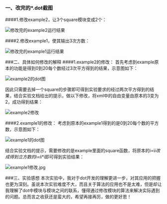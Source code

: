 ### 一、改完的*.dot截图
####1.修改example2，让3个square模块变成2个：

![修改完的example2运行结果](http://upload-images.jianshu.io/upload_images/3250499-66e4fe1654d3f908.jpg?imageMogr2/auto-orient/strip%7CimageView2/2/w/1240)

####2.修改example1，使其输出3次方数：

![修改完的example1运行结果](http://upload-images.jianshu.io/upload_images/3250499-61286c9c3c111961.jpg?imageMogr2/auto-orient/strip%7CimageView2/2/w/1240)

###二、具体如何修改的解释
####1.example2的修改：
首先考虑到example原本的功能是得到0到20每个数经过3次平方得到的结果，示意图如下：

![example2的dot图](http://upload-images.jianshu.io/upload_images/3250499-22894da772af3ae0.png?imageMogr2/auto-orient/strip%7CimageView2/2/w/1240)

因此只需要去掉一个square的步骤即可得到实验要求的经过两次平方得到的结果，结合实验文档给出的提示，做以下修改，将xml中的自由变量由原本的3变为2，成功得到结果：

![example2修改](http://upload-images.jianshu.io/upload_images/3250499-e5fdcde8fb9c6782.jpg?imageMogr2/auto-orient/strip%7CimageView2/2/w/1240)

####2.example1的修改：
考虑到原本的example1得到的是0到20每个数的平方数，示意图如下：

![example1的dot图](http://upload-images.jianshu.io/upload_images/3250499-ad6e85f2e8bef6ad.png?imageMogr2/auto-orient/strip%7CimageView2/2/w/1240)

结合实验文档的提示，需要修改的是example里面的square函数，将原本的i=i*i改成得到立方数的i=i*i*i即可得到实验结果：

![example1修改.jpg](http://upload-images.jianshu.io/upload_images/3250499-ab431a516fb247eb.jpg?imageMogr2/auto-orient/strip%7CimageView2/2/w/1240)

###三、实验感想
本次实验中，我对于dot开发的理解更进一步，对其应用的把握也更为深刻。虽说本次实验难度不大，而且关于算法的应用也不是太难，但是却让我理解了dot中模块与模块之间的联系，懂得通过修改模块的算法来解决实际遇到的问题。总而言之收获还是蛮大的，希望再接再厉，做的更好恩！

